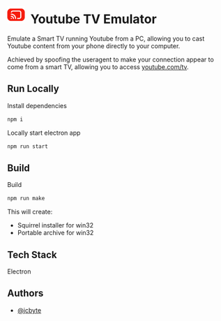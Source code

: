 # <img src="assets/icon.png" height="40"> &nbsp;Youtube TV Emulator

Emulate a Smart TV running Youtube from a PC, allowing you to cast Youtube content from your phone directly to your computer.

Achieved by spoofing the useragent to make your connection appear to come from a smart TV, allowing you to access [youtube.com/tv](https://youtube.com/tv).

## Run Locally

Install dependencies

```bash
npm i
```

Locally start electron app

```bash
npm run start
```

## Build

Build

```sh
npm run make
```

This will create:

- Squirrel installer for win32
- Portable archive for win32

## Tech Stack

Electron

## Authors

- [@jcbyte](https://github.com/jcbyte)
